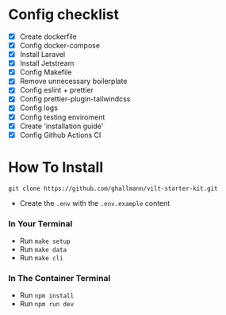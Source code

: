 # Config checklist

- [x] Create dockerfile
- [x] Config docker-compose
- [x] Install Laravel
- [x] Install Jetstream
- [x] Config Makefile
- [x] Remove unnecessary boilerplate
- [x] Config eslint + prettier
- [x] Config prettier-plugin-tailwindcss
- [x] Config logs
- [x] Config testing enviroment
- [x] Create 'installation guide'
- [x] Config Github Actions CI 

# How To Install
```command
git clone https://github.com/ghallmann/vilt-starter-kit.git
```
- Create the `.env` with the `.env.example` content

### In Your Terminal
- Run `make setup`
- Run `make data`
- Run `make cli`

### In The Container Terminal
- Run `npm install`
- Run `npm run dev`